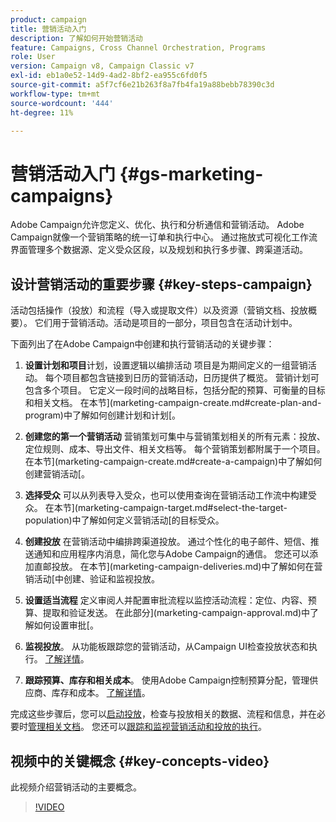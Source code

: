 ```yaml
---
product: campaign
title: 营销活动入门
description: 了解如何开始营销活动
feature: Campaigns, Cross Channel Orchestration, Programs
role: User
version: Campaign v8, Campaign Classic v7
exl-id: eb1a0e52-14d9-4ad2-8bf2-ea955c6fd0f5
source-git-commit: a5f7cf6e21b263f8a7fb4fa19a88bebb78390c3d
workflow-type: tm+mt
source-wordcount: '444'
ht-degree: 11%

---
```


# 营销活动入门 {#gs-marketing-campaigns}

Adobe Campaign允许您定义、优化、执行和分析通信和营销活动。 Adobe Campaign就像一个营销策略的统一订单和执行中心。 通过拖放式可视化工作流界面管理多个数据源、定义受众区段，以及规划和执行多步骤、跨渠道活动。


<!--In addition, the **Marketing Resource Management (MRM)** module lets you control marketing actions in a collaborative mode by providing complete management and real-time tracking of the tasks, budgets and marketing resources involved. The Marketing Resource Management lets you optimize and regulate the management of internal and external processes, resources and marketing campaigns, as well as third party relations (agencies, printers, etc.). For more on this, refer to [this section](about-marketing-resource-management.md).

>[!NOTE]
>
>Capabilities related to population targeting, message personalization and message delivery on the various channels are detailed in [this section](../../delivery/using/steps-about-delivery-creation-steps.md).-->


## 设计营销活动的重要步骤 {#key-steps-campaign}

活动包括操作（投放）和流程（导入或提取文件）以及资源（营销文档、投放概要）。 它们用于营销活动。活动是项目的一部分，项目包含在活动计划中。

下面列出了在Adobe Campaign中创建和执行营销活动的关键步骤：

1. **设置计划和项目**计划，设置逻辑以编排活动
项目是为期间定义的一组营销活动。 每个项目都包含链接到日历的营销活动，日历提供了概览。 营销计划可包含多个项目。 它定义一段时间的战略目标，包括分配的预算、可衡量的目标和相关文档。 在本节](marketing-campaign-create.md#create-plan-and-program)中了解如何创建计划和计划[。

1. **创建您的第一个营销活动**
营销策划可集中与营销策划相关的所有元素：投放、定位规则、成本、导出文件、相关文档等。 每个营销策划都附属于一个项目。 在本节](marketing-campaign-create.md#create-a-campaign)中了解如何创建营销活动[。

1. **选择受众**
可以从列表导入受众，也可以使用查询在营销活动工作流中构建受众。 在本节](marketing-campaign-target.md#select-the-target-population)中了解如何定义营销活动[的目标受众。

1. **创建投放**
在营销活动中编排跨渠道投放。 通过个性化的电子邮件、短信、推送通知和应用程序内消息，简化您与Adobe Campaign的通信。 您还可以添加直邮投放。 在本节](marketing-campaign-deliveries.md)中了解如何在营销活动[中创建、验证和监视投放。

1. **设置适当流程**
定义审阅人并配置审批流程以监控活动流程：定位、内容、预算、提取和验证发送。 在此部分](marketing-campaign-approval.md)中了解如何设置审批[。

1. **监视投放**。
从功能板跟踪您的营销活动，从Campaign UI检查投放状态和执行。 [了解详情](marketing-campaign-monitoring.md)。

1. **跟踪预算、库存和相关成本**。
使用Adobe Campaign控制预算分配，管理供应商、库存和成本。 [了解详情](providers-stocks-and-budgets.md#create-service-providers-and-their-cost-structures)。

完成这些步骤后，您可以[启动投放](marketing-campaign-deliveries.md#start-a-delivery)，检查与投放相关的数据、流程和信息，并在必要时[管理相关文档](marketing-campaign-deliveries.md#manage-associated-documents)。 您还可以[跟踪和监视营销活动和投放的执行](marketing-campaign-monitoring.md)。


## 视频中的关键概念 {#key-concepts-video}

此视频介绍营销活动的主要概念。

>[!VIDEO](https://video.tv.adobe.com/v/35131?quality=12)
